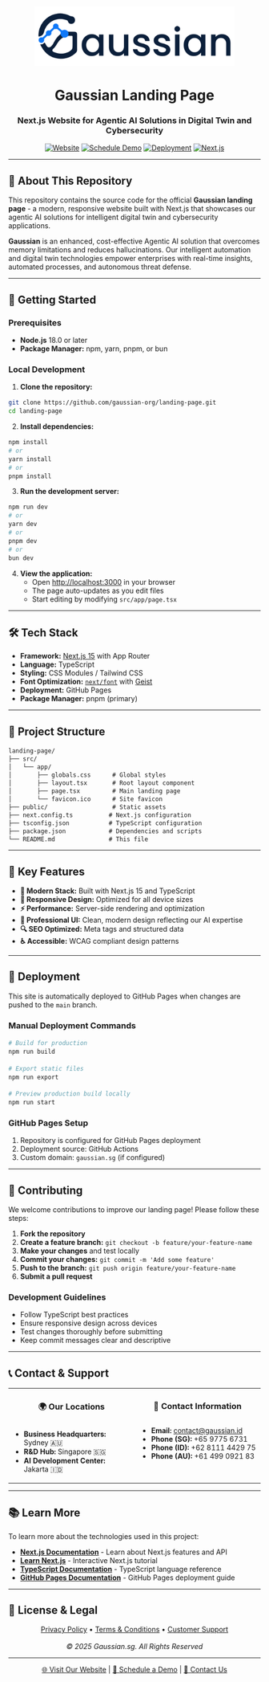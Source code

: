 <p align="center">
  <img width="400" src="https://raw.githubusercontent.com/gaussianID/.github/main/Gaussian-stroke.png" alt="Gaussian">
</p>

<div align="center">

# Gaussian Landing Page

### Next.js Website for Agentic AI Solutions in Digital Twin and Cybersecurity

</div>

<p align="center">
    <a href="https://gaussian.sg"><img alt="Website" src="https://img.shields.io/badge/Website-gaussian.sg-blue?style=for-the-badge&logo=icloud&logoColor=white"></a>
    <a href="https://gaussian.sg/schedule-demo"><img alt="Schedule Demo" src="https://img.shields.io/badge/Schedule Demo-Book Now-blueviolet?style=for-the-badge&logo=googlecalendar&logoColor=white"></a>
    <a href="https://github.com/gaussian-org/landing-page/deployments"><img alt="Deployment" src="https://img.shields.io/github/deployments/gaussian-org/landing-page/github-pages?style=for-the-badge&logo=github&logoColor=white"></a>
    <a href="https://nextjs.org"><img alt="Next.js" src="https://img.shields.io/badge/Next.js-15-black?style=for-the-badge&logo=next.js&logoColor=white"></a>
</p>

---

## 📖 About This Repository

This repository contains the source code for the official **Gaussian landing page** - a modern, responsive website built with Next.js that showcases our agentic AI solutions for intelligent digital twin and cybersecurity applications.

**Gaussian** is an enhanced, cost-effective Agentic AI solution that overcomes memory limitations and reduces hallucinations. Our intelligent automation and digital twin technologies empower enterprises with real-time insights, automated processes, and autonomous threat defense.

---

## 🚀 Getting Started

### Prerequisites

- **Node.js** 18.0 or later
- **Package Manager:** npm, yarn, pnpm, or bun

### Local Development

1. **Clone the repository:**
```bash
git clone https://github.com/gaussian-org/landing-page.git
cd landing-page
```

2. **Install dependencies:**
```bash
npm install
# or
yarn install
# or
pnpm install
```

3. **Run the development server:**
```bash
npm run dev
# or
yarn dev
# or
pnpm dev
# or
bun dev
```

4. **View the application:**
   - Open [http://localhost:3000](http://localhost:3000) in your browser
   - The page auto-updates as you edit files
   - Start editing by modifying `src/app/page.tsx`

---

## 🛠️ Tech Stack

- **Framework:** [Next.js 15](https://nextjs.org/) with App Router
- **Language:** TypeScript
- **Styling:** CSS Modules / Tailwind CSS
- **Font Optimization:** [`next/font`](https://nextjs.org/docs/app/building-your-application/optimizing/fonts) with [Geist](https://vercel.com/font)
- **Deployment:** GitHub Pages
- **Package Manager:** pnpm (primary)

---

## 📁 Project Structure

```
landing-page/
├── src/
│   └── app/
│       ├── globals.css      # Global styles
│       ├── layout.tsx       # Root layout component
│       ├── page.tsx         # Main landing page
│       └── favicon.ico      # Site favicon
├── public/                  # Static assets
├── next.config.ts          # Next.js configuration
├── tsconfig.json           # TypeScript configuration
├── package.json            # Dependencies and scripts
└── README.md               # This file
```

---

## 🌟 Key Features

- **🚀 Modern Stack:** Built with Next.js 15 and TypeScript
- **📱 Responsive Design:** Optimized for all device sizes
- **⚡ Performance:** Server-side rendering and optimization
- **🎨 Professional UI:** Clean, modern design reflecting our AI expertise
- **🔍 SEO Optimized:** Meta tags and structured data
- **♿ Accessible:** WCAG compliant design patterns

---

## 🚢 Deployment

This site is automatically deployed to GitHub Pages when changes are pushed to the `main` branch.

### Manual Deployment Commands

```bash
# Build for production
npm run build

# Export static files
npm run export

# Preview production build locally
npm run start
```

### GitHub Pages Setup

1. Repository is configured for GitHub Pages deployment
2. Deployment source: GitHub Actions
3. Custom domain: `gaussian.sg` (if configured)

---

## 🤝 Contributing

We welcome contributions to improve our landing page! Please follow these steps:

1. **Fork the repository**
2. **Create a feature branch:** `git checkout -b feature/your-feature-name`
3. **Make your changes** and test locally
4. **Commit your changes:** `git commit -m 'Add some feature'`
5. **Push to the branch:** `git push origin feature/your-feature-name`
6. **Submit a pull request**

### Development Guidelines

- Follow TypeScript best practices
- Ensure responsive design across devices
- Test changes thoroughly before submitting
- Keep commit messages clear and descriptive

---

## 📞 Contact & Support

<div align="center">
  <table>
    <tr>
      <td width="50%" valign="top" align="center">
        <h3>🌍 Our Locations</h3>
        <ul style="text-align:left; display:inline-block;">
          <li><strong>Business Headquarters:</strong> Sydney 🇦🇺</li>
          <li><strong>R&D Hub:</strong> Singapore 🇸🇬</li>
          <li><strong>AI Development Center:</strong> Jakarta 🇮🇩</li>
        </ul>
      </td>
      <td width="50%" valign="top" align="center">
        <h3>📧 Contact Information</h3>
        <ul style="text-align:left; display:inline-block;">
          <li><strong>Email:</strong> <a href="mailto:contact@gaussian.id">contact@gaussian.id</a></li>
          <li><strong>Phone (SG):</strong> +65 9775 6731</li>
          <li><strong>Phone (ID):</strong> +62 8111 4429 75</li>
          <li><strong>Phone (AU):</strong> +61 499 0921 83</li>
        </ul>
      </td>
    </tr>
  </table>
</div>

---

## 📚 Learn More

To learn more about the technologies used in this project:

- **[Next.js Documentation](https://nextjs.org/docs)** - Learn about Next.js features and API
- **[Learn Next.js](https://nextjs.org/learn)** - Interactive Next.js tutorial
- **[TypeScript Documentation](https://www.typescriptlang.org/docs/)** - TypeScript language reference
- **[GitHub Pages Documentation](https://docs.github.com/en/pages)** - GitHub Pages deployment guide

---

## 📄 License & Legal

<p align="center">
  <a href="https://gaussian.sg/privacy-policy">Privacy Policy</a> • 
  <a href="https://gaussian.sg/terms-conditions">Terms & Conditions</a> • 
  <a href="https://gaussian.sg/customer-support">Customer Support</a>
  <br><br>
  <em>© 2025 Gaussian.sg. All Rights Reserved</em>
</p>

---

<div align="center">
  <p>
    <a href="https://gaussian.sg">🌐 Visit Our Website</a> |
    <a href="https://gaussian.sg/schedule-demo">📅 Schedule a Demo</a> |
    <a href="https://gaussian.sg/contact">💬 Contact Us</a>
  </p>
</div>
